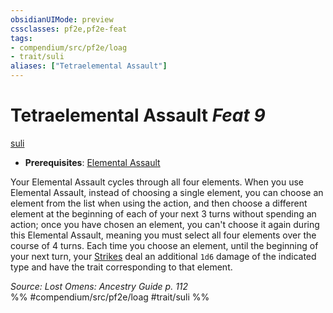 ```yaml
---
obsidianUIMode: preview
cssclasses: pf2e,pf2e-feat
tags:
- compendium/src/pf2e/loag
- trait/suli
aliases: ["Tetraelemental Assault"]
---
```

# Tetraelemental Assault  *Feat 9*  
[suli](rules/traits/suli-b2.md "Suli Ancestry & Heritage Trait")  

- **Prerequisites**: [Elemental Assault](compendium/feats/elemental-assault-loag.md)

Your Elemental Assault cycles through all four elements. When you use Elemental Assault, instead of choosing a single element, you can choose an element from the list when using the action, and then choose a different element at the beginning of each of your next 3 turns without spending an action; once you have chosen an element, you can't choose it again during this Elemental Assault, meaning you must select all four elements over the course of 4 turns. Each time you choose an element, until the beginning of your next turn, your [Strikes](rules/actions/strike.md) deal an additional `1d6` damage of the indicated type and have the trait corresponding to that element.

*Source: Lost Omens: Ancestry Guide p. 112*  
%% #compendium/src/pf2e/loag #trait/suli %%